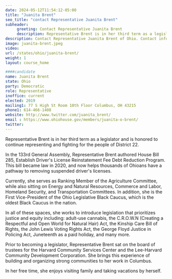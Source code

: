 ```yaml
---
date: 2024-05-12T11:54:12-05:00
title: "Juanita Brent"
seo_title: "contact Representative Juanita Brent"
subheader:
     greeting: Contact Representative Juanita Brent
     description: Representative Brent is in her third term as a legislator and is honored to continue representing and fighting for the people of District 22.
description: Contact Representative Juanita Brent of Ohio. Contact information for Juanita Brent includes email address, phone number, and mailing address.
image: juanita-brent.jpeg
video:
url: /states/ohio/juanita-brent/
weight: 1
layout: course_home

####candidate
name: Juanita Brent
state: Ohio
party: Democratic
role: Representative
inoffice: current
elected: 2019
mailing1: 77 S High St Room 10th Floor Columbus, OH 43215
phone1: 614-466-1408
website: http://www.twitter.com/juanita_brent/
email : https://www.ohiohouse.gov/members/juanita-o-brent/
twitter:
---
```

Representative Brent is in her third term as a legislator and is honored to continue representing and fighting for the people of District 22.

In the 133rd General Assembly, Representative Brent authored House Bill 285, Establish Driver's License Reinstatement Fee Debt Reduction Program. This bill became law in 2020, and now helps thousands of Ohioans have a pathway to removing suspended driver's licenses.

Currently, she serves as Ranking Member of the Agriculture Committee, while also sitting on Energy and Natural Resources, Commerce and Labor, Homeland Security, and Transportation Committees. In addition, she is the First Vice-President of the Ohio Legislative Black Caucus, which is the oldest Black Caucus in the nation.

In all of these spaces, she works to introduce legislation that prioritizes justice and equity including: adult-use cannabis, the C.R.O.W.N (Creating a Respectful and Open World for Natural Hair) Act, the Kinship Care Bill of Rights, the John Lewis Voting Rights Act, the George Floyd Justice in Policing Act, Juneteenth as a paid holiday, and many more.

Prior to becoming a legislator, Representative Brent sat on the board of trustees for the Harvard Community Services Center and the Lee-Harvard Community Development Corporation. She brings this experience of building and organizing strong communities to her work in Columbus.

In her free time, she enjoys visiting family and taking vacations by herself.
